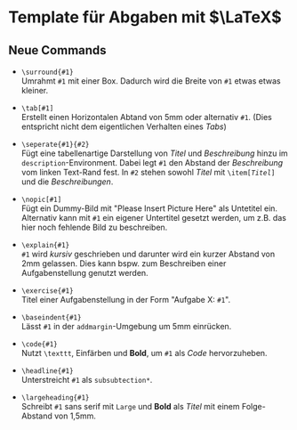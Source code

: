 # Template für Abgaben mit $\LaTeX$

## Neue Commands

- `\surround{#1}`\
Umrahmt `#1` mit einer Box. Dadurch wird die Breite von `#1` etwas etwas kleiner.

- `\tab[#1]`\
Erstellt einen Horizontalen Abtand von 5mm oder alternativ `#1`. (Dies entspricht nicht dem eigentlichen Verhalten eines *Tabs*)

- `\seperate{#1}{#2}`\
Fügt eine tabellenartige Darstellung von *Titel* und *Beschreibung* hinzu im `description`-Environment. Dabei legt `#1` den Abstand der *Beschreibung* vom linken Text-Rand fest. In `#2` stehen sowohl *Titel* mit `\item[`*`Titel`*`]` und die *Beschreibungen*.

- `\nopic[#1]`\
Fügt ein Dummy-Bild mit "Please Insert Picture Here" als Untetitel ein. Alternativ kann mit `#1` ein eigener Untertitel gesetzt werden, um z.B. das hier noch fehlende Bild zu beschreiben.

- `\explain{#1}`\
`#1` wird *kursiv* geschrieben und darunter wird ein kurzer Abstand von 2mm gelassen. Dies kann bspw. zum Beschreiben einer Aufgabenstellung genutzt werden.

- `\exercise{#1}`\
Titel einer Aufgabenstellung in der Form "Aufgabe X: `#1`".

- `\baseindent{#1}`\
Lässt `#1` in der `addmargin`-Umgebung um 5mm einrücken.

- `\code{#1}`\
Nutzt `\texttt`, Einfärben und **Bold**, um `#1` als *Code* hervorzuheben.

- `\headline{#1}`\
Unterstreicht `#1` als `subsubtection*`.

- `\largeheading{#1}`\
Schreibt `#1` sans serif mit `Large` und **Bold** als *Titel* mit einem Folge-Abstand von 1,5mm.
